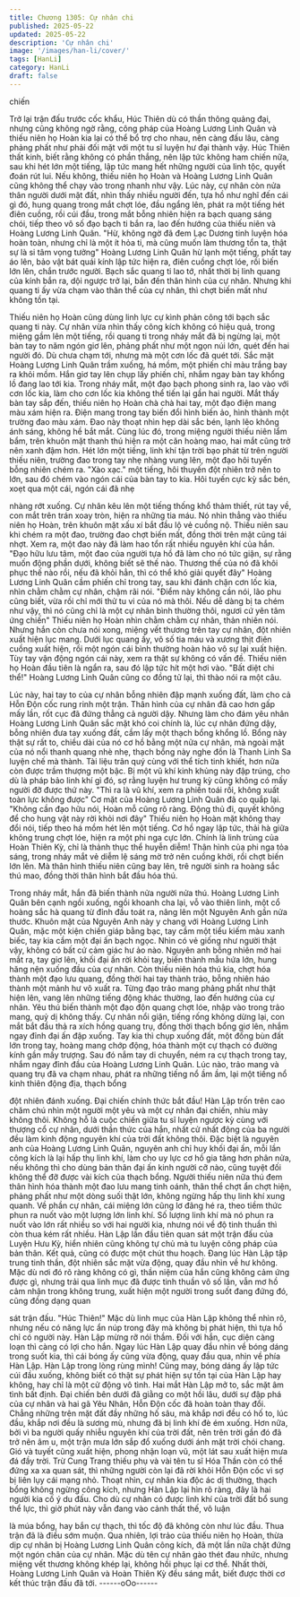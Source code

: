 ```yaml
---
title: Chương 1305: Cự nhân chi
published: 2025-05-22
updated: 2025-05-22
description: 'Cự nhân chi'
image: '/images/han-li/cover/'
tags: [HanLi]
category: HanLi
draft: false
---
```


chiến

Trở lại trận đấu trước cốc khẩu, Húc Thiên dù có thần thông
quảng đại, nhưng cũng không ngờ rằng, công pháp của Hoàng
Lương Linh Quân và thiếu niên họ Hoàn kia lại có thể bổ trợ cho
nhau, nên càng đấu lâu, càng phảng phất như phải đối mặt với
một tu sĩ luyện hư đại thành vậy.
Húc Thiên thất kinh, biết rằng không có phần thắng, nên lập tức
không ham chiến nữa, sau khi hét lớn một tiếng, lập tức mang hết
những người của linh tộc, quyết đoán rút lui.
Nếu không, thiếu niên họ Hoàn và Hoàng Lương Linh Quân cũng
không thể chạy vào trong nhanh như vậy.
Lúc này, cự nhân còn nửa thân người dưới mặt đất, nhìn thấy
nhiều người đến, tựa hồ như nghĩ đến cái gì đó, hung quang
trong mắt chợt lóe, đầu ngẩng lên, phát ra một tiếng hét điên
cuồng, rồi cúi đầu, trong mắt bỗng nhiên hiện ra bạch quang sáng
chói, tiếp theo vô số đạo bạch ti bắn ra, lao đến hướng của thiếu
niên và Hoàng Lương Linh Quân.
"Hừ, không ngờ đã đem Lạc Dương tinh luyện hóa hoàn toàn,
nhưng chỉ là một ít hỏa ti, mà cũng muốn làm thương tổn ta, thật
sự là si tâm vọng tưởng" Hoàng Lương Linh Quân hừ lạnh một
tiếng, phất tay áo lên, bảo vật bát quái kính lập tức hiện ra, điên
cuồng chợt lóe, rồi biến lớn lên, chắn trước người.
Bạch sắc quang ti lao tớ, nhất thời bị linh quang của kính bắn ra,
dội ngược trở lại, bắn đến thân hình của cự nhân. Nhưng khi
quang ti ấy vừa chạm vào thân thể của cự nhân, thì chợt biến mất
như không tồn tại.

Thiếu niên họ Hoàn cũng dùng linh lực cự kình phản công tới
bạch sắc quang ti này.
Cự nhân vừa nhìn thấy công kích không có hiệu quả, trong miệng
gầm lên một tiếng, rồi quang ti trong nháy mắt đã bị ngừng lại,
một bàn tay to năm ngón giơ lên, phảng phất như một ngọn núi
lớn, quét đến hai người đó.
Dù chưa chạm tới, nhưng mà một cơn lốc đã quét tới.
Sắc mặt Hoàng Lương Linh Quân trầm xuống, há mồm, một
phiến chỉ màu trắng bay ra khỏi mồm.
Hắn giơ tay lên chụp lấy phiến chỉ, nhắm ngay bàn tay khổng lồ
đang lao tới kia.
Trong nháy mắt, một đạo bạch phong sinh ra, lao vào với cơn lốc
kia, làm cho cơn lốc kia không thể tiến lại gần hai người.
Mắt thấy bàn tay sắp đến, thiếu niên họ Hoàn chà chà hai tay, một
đạo điện mang màu xám hiện ra.
Điện mang trong tay biến đổi hình biến ảo, hình thành một trường
đao màu xám.
Đao này thoạt nhìn hẹp dài sắc bén, lạnh lẽo không ánh sáng,
không hề bắt mắt.
Cùng lúc đó, trong miệng người thiếu niên lẩm bẩm, trên khuôn
mặt thanh thú hiện ra một căn hoàng mao, hai mắt cũng trở nên
xanh đậm hơn.
Hét lớn một tiếng, linh khí tận trời bạo phát từ trên người thiếu
niên, trường đao trong tay nhẹ nhàng vung lên, một đạo hôi tuyến
bỗng nhiên chém ra.
"Xào xạc." một tiếng, hôi thuyến đột nhiên trở nên to lớn, sau đó
chém vào ngón cái của bàn tay to kia.
Hôi tuyến cực kỳ sắc bén, xoẹt qua một cái, ngón cái đã nhẹ

nhàng rớt xuống.
Cự nhân kêu lên một tiếng thống khổ thảm thiết, rút tay về, con
mắt trên trán xoay tròn, hiện ra những tia máu.
Nó nhìn thẳng vào thiếu niên họ Hoàn, trên khuôn mặt xấu xí bắt
đầu lộ vẻ cuồng nộ.
Thiếu niên sau khi chém ra một đao, trường đao chợt biến mất,
đồng thời trên mặt cũng tái nhợt.
Xem ra, một đao này đã làm hao tổn rất nhiều nguyên khí của
hắn.
"Đạo hữu lưu tâm, một đao của người tựa hồ đã làm cho nó tức
giận, sự rằng muốn động phần dưới, không biết sẽ thế nào.
Thương thế của nó đã khôi phục thế nào rồi, nếu đã khỏi hẳn, thì
có thể khó giải quyết đây" Hoàng Lương Linh Quân cầm phiến chỉ
trong tay, sau khi đánh chặn cơn lốc kia, nhìn chằm chằm cự
nhân, chậm rãi nói.
"Điểm này không cần nói, lão phu cũng biết, vừa rồi chỉ mới thử tu
vi của nó mà thôi. Nếu dễ dàng bị ta chém như vậy, thì nó cũng
chỉ là một cự nhân bình thường thôi, ngươi cứ yên tâm ứng chiến"
Thiếu niên họ Hoàn nhìn chằm chằm cự nhân, thản nhiên nói.
Nhưng hắn còn chưa nói xong, miệng vết thương trên tay cự
nhân, đột nhiên xuất hiện lục mang.
Dưới lục quang ấy, vô số tia máu và xương thịt điên cuồng xuất
hiện, rồi một ngón cái bình thường hoàn hảo vô sự lại xuất hiện.
Tùy tay vận động ngón cái này, xem ra thật sự không có vấn đề.
Thiếu niên họ Hoàn đầu tiên là ngẩn ra, sau đó lập tức hít một hơi
vào.
"Bất diệt chi thể!" Hoàng Lương Linh Quân cũng co đồng tử lại,
thì thào nói ra một câu.

Lúc này, hai tay to của cự nhân bỗng nhiên đập mạnh xuống đất,
làm cho cả Hỗn Độn cốc rung rinh một trận.
Thân hình của cự nhân đã cao hơn gấp mấy lần, rốt cục đã đứng
thẳng cả người dậy.
Nhưng làm cho đám yêu nhân Hoàng Lương Linh Quân sắc mặt
khó coi chính là, lúc cự nhân đứng dậy, bỗng nhiên đưa tay xuống
đất, cầm lấy một thạch bổng khổng lồ.
Bổng này thật sự rất to, chiều dài của nó cơ hồ bằng một nửa cự
nhân, mà ngoài mặt của nó nổi thanh quang nhè nhẹ, thạch bổng
này nghe đồn là Thanh Linh Sa luyện chế mà thành.
Tài liệu trân quý cùng với thể tích tinh khiết, hơn nữa còn được
trầm thượng một bậc.
Bị một vũ khí kinh khủng này đập trúng, cho dù là pháp bảo linh
khí gì đó, sợ rằng luyện hư trung kỳ cũng không có mấy người đỡ
được thứ này.
"Thì ra là vũ khí, xem ra phiền toái rồi, không xuất toàn lực không
được" Cơ mặt của Hoàng Lương Linh Quân đã co quắp lại.
"Không cần đạo hữu nói, Hoàn mỗ cũng rõ ràng. Động thủ đi,
quyết không để cho hung vật này rời khỏi nơi đây" Thiếu niên họ
Hoàn mặt không thay đổi nói, tiếp theo há mồm hét lên một tiếng.
Cơ hồ ngay lập tức, thải hà giữa không trung chợt lóe, hiện ra
một phi nga cực lớn.
Chính là linh trùng của Hoàn Thiên Kỳ, chỉ là thảnh thục thể
huyễn diễm!
Thân hình của phi nga tỏa sáng, trong nháy mắt vẻ diễm lệ sáng
mờ trở nên cuồng khởi, rồi chợt biến lớn lên.
Mà thân hình thiếu niên cũng bay lên, trê người sinh ra hoàng sắc
thú mao, đồng thời thân hình bắt đầu hóa thú.

Trong nháy mắt, hắn đã biến thành nửa người nửa thú.
Hoàng Lương Linh Quân bên cạnh ngồi xuống, ngồi khoanh cha
lại, vỗ vào thiên linh, một cổ hoàng sắc hà quang từ đỉnh đầu toát
ra, nâng lên một Nguyên Anh gần nửa thước.
Khuôn mặt của Nguyên Anh này y chang với Hoàng Lương Linh
Quân, mặc một kiện chiến giáp bằng bạc, tay cầm một tiểu kiếm
màu xanh biếc, tay kia cầm một đại ấn bạch ngọc.
Nhìn có vẻ giống như người thật vậy, không có bất cứ cảm giác
hư ảo nào.
Nguyên anh bỗng nhiên mở hai mắt ra, tay giơ lên, khối đại ấn rời
khỏi tay, biến thành mẫu hứa lớn, hung hăng nện xuống đầu của
cự nhân.
Còn thiếu niên hóa thú kia, chợt hóa thành một đạo lưu quang,
đồng thời hai tay thành trảo, bỗng nhiên háo thành một mảnh hư
vô xuất ra.
Từng đạo trảo mang phảng phất như thật hiện lên, vang lên
những tiếng động khác thường, lao đến hướng của cự nhân.
Yêu thú biến thành một đạo độn quang chợt lóe, nhập vào trong
trảo mang, quỷ dị không thấy.
Cự nhân nổi giận, tiếng rống không dừng lại, con mắt bắt đầu thả
ra xích hồng quang trụ, đồng thời thạch bổng giơ lên, nhắm ngay
đỉnh đại ấn đập xuống.
Tay kia thì chụp xuống đất, một đống bùn đất lớn trong tay, hoàng
mang chớp động, hóa thành một cự thạch có đường kính gần
mấy trượng.
Sau đó nắm tay di chuyển, ném ra cự thạch trong tay, nhắm ngay
đỉnh đầu của Hoàng Lương Linh Quân.
Lúc nào, trảo mang và quang trụ đã va chạm nhau, phát ra những
tiếng nổ ầm ầm, lại một tiếng nổ kinh thiên động địa, thạch bổng

đột nhiên đánh xuống.
Đại chiến chính thức bắt đầu! Hàn Lập trốn trên cao chăm chú
nhìn một người một yêu và một cự nhân đại chiến, nhíu mày
không thôi.
Không hỗ là cuộc chiến giữa tu sĩ luyện ngược kỳ cùng với
thượng cổ cự nhân, dưới thần thức của hắn, nhất cử nhất động
của ba người đều làm kinh động nguyên khí của trời đất không
thôi.
Đặc biệt là nguyên anh của Hoàng Lương Linh Quân, nguyên anh
chỉ huy khối đại ấn, mỗi lần công kích là lại hấp thụ linh khí, làm
cho uy lực cơ hồ gia tăng hơn phân nửa, nếu không thì cho dùng
bản thân đại ấn kinh người cỡ nào, cũng tuyệt đối không thể đỡ
được vài kích của thạch bổng.
Người thiếu niên nữa thú đem thân hình hóa thành một đao lưu
mang tinh oánh, thân thể chợt ẩn chợt hiện, phảng phất như một
dòng suối thật lớn, không ngừng hấp thụ linh khí xung quanh.
Về phần cự nhân, cái miệng lớn cũng lơ đãng hé ra, theo tiềm
thức phun ra nuốt vào một lượng lớn linh khí.
Số lượng linh khí mà nó phun ra nuốt vào lớn rất nhiều so với hai
người kia, nhưng nói về độ tinh thuần thì còn thua kém rất nhiều.
Hàn Lập lần đầu tiên quan sát một trận đấu của Luyện Hưu Kỳ,
hiển nhiên cũng không tự chủ mà tu luyện công pháp của bản
thân.
Kết quả, cũng có được một chút thu hoạch.
Đang lúc Hàn Lập tập trung tinh thần, đột nhiên sắc mặt vừa
động, quay đầu nhìn về hư không.
Mặc dù nơi đó rõ ràng không có gì, thần niệm của hắn cũng
không cảm ứng được gì, nhưng trải qua linh mục đã được tinh
thuần vô số lần, vẫn mơ hồ cảm nhận trong không trung, xuất
hiện một người trong suốt đang đứng đó, cũng đồng dạng quan

sát trận đấu.
"Húc Thiên!" Mặc dù linh mục của Hàn Lập không thể nhìn rõ,
nhưng nếu có năng lực ẩn núp trong đây mà không bị phát hiện,
thì tựa hồ chỉ có người này.
Hàn Lập mừng rỡ nói thầm.
Đối với hắn, cục diện càng loạn thì càng có lợi cho hắn.
Ngay lúc Hàn Lập quay đầu nhìn về bóng dáng trong suốt kia, thì
cái bóng ấy cũng vừa động, quay đầu qua, nhìn về phía Hàn Lập.
Hàn Lập trong lòng rùng mình!
Cũng may, bóng dáng ấy lập tức cúi đầu xuống, không biết có
thật sự phát hiện sự tồn tại của Hàn Lập hay không, hay chỉ là
một cử động vô tình.
Hai mắt Hàn Lập mở to, sắc mặt âm tình bất định.
Đại chiến bên dưới đã giằng co một hồi lâu, dưới sự đập phá của
cự nhân và hai gã Yêu Nhân, Hỗn Độn cốc đã hoàn toàn thay đổi.
Chẳng những trên mặt đất đầy những hố sâu, mà khắp nơi đều
có hố to, lúc đầu, khắp nơi đều là sương mù, nhưng đã bị linh khí
đè ém xuống.
Hơn nữa, bởi vì ba người quấy nhiễu nguyên khí của trời đất, nên
trên trời gần đó đã trở nên âm u, một trận mưa lớn sắp đổ xuống
dưới ánh mặt trời chói chang. Gió và tuyết cũng xuất hiện, phong
nhận loạn vũ, một lát sau xuất hiện mưa đá đầy trời.
Trừ Cung Trang thiếu phụ và vài tên tu sĩ Hóa Thần còn có thể
đứng xa xa quan sát, thì những người còn lại đã rời khỏi Hỗn Độn
cốc vì sợ bị liên lụy cái mạng nhỏ.
Thoạt nhìn, cự nhân kia độc ác dị thường, thạch bổng không
ngừng công kích, nhưng Hàn Lập lại hìn rõ ràng, đây là hai người
kia cố ý du đấu. Cho dù cự nhân có được linh khí của trời đất bổ
sung thể lực, thì giờ phút này vẫn đang vào cảnh thất thế, vô luận

là múa bổng, hay bắn cự thạch, thì tốc độ đã không còn như lúc
đầu. Thua trận đã là điều sớm muộn.
Qua nhiên, lợi trảo của thiếu niên họ Hoàn, thừa dịp cự nhân bị
Hoàng Lương Linh Quân công kích, đã một lần nữa chặt đứng
một ngón chân của cự nhân. Mặc dù tên cự nhân gào thét đau
nhức, nhưng miệng vết thương không khép lại, không hồi phục lại
cơ thể.
Nhất thời, Hoàng Lương Linh Quân và Hoàn Thiên Kỳ đều sáng
mắt, biết được thời cơ kết thúc trận đấu đã tới.
------oOo------
